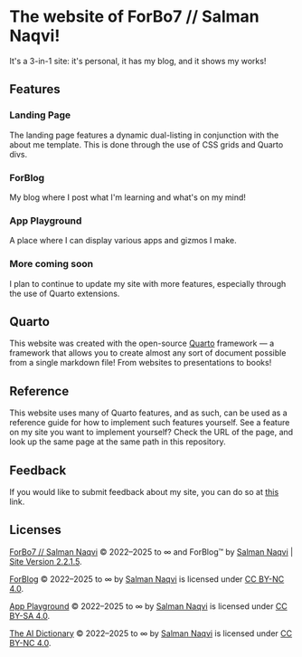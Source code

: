 # The website of ForBo7 // Salman Naqvi!

It's a 3-in-1 site: it's personal, it has my blog, and it shows my works!

## Features

### Landing Page

The landing page features a dynamic dual-listing in conjunction with the about me template. This is done through the use of CSS grids and Quarto divs.

### ForBlog

My blog where I post what I'm learning and what's on my mind!

### App Playground

A place where I can display various apps and gizmos I make.

### More coming soon

I plan to continue to update my site with more features, especially through the use of Quarto extensions.

## Quarto

This website was created with the open-source [Quarto](https://quarto.org) framework — a framework that allows you to create almost any sort of document 
possible from a single markdown file! From websites to presentations to books!

## Reference

This website uses many of Quarto features, and as such, can be used as a reference guide for how to implement such features yourself. See a feature on my 
site you want to implement yourself? Check the URL of the page, and look up the same page at the same path in this repository.

## Feedback

If you would like to submit feedback about my site, you can do so at [this](https://forbo7.github.io/feedback.html) link.

## Licenses

[ForBo7 // Salman Naqvi](https://forbo7.github.io/) © 2022–2025 to ∞ and ForBlog™ by [Salman Naqvi](https://forbo7.github.io/about.html) | [Site
Version 2.2.1.5](https://forbo7.github.io/patch_notes.html).

[ForBlog](https://forbo7.github.io/forblog/) © 2022–2025 to ∞ by [Salman Naqvi](https://forbo7.github.io/about.html) is licensed under [CC BY-NC 4.0](https://creativecommons.org/licenses/by-nc/4.0/?ref=chooser-v1).

[App Playground](https://forbo7.github.io/web_apps/) © 2022–2025 to ∞ by [Salman Naqvi](https://forbo7.github.io/about.html) is licensed under [CC BY-SA 4.0](https://creativecommons.org/licenses/by-sa/4.0/?ref=chooser-v1).

[The AI Dictionary](https://forbo7.github.io/dictionary/) © 2022–2025 to ∞ by [Salman Naqvi](https://forbo7.github.io/about.html) is licensed under [CC BY-NC 4.0](https://creativecommons.org/licenses/by-nc/4.0/?ref=chooser-v1).
